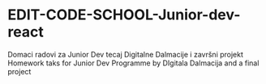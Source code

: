 # EDIT-CODE-SCHOOL-Junior-dev-react

Domaci radovi za Junior Dev tecaj Digitalne Dalmacije i završni projekt
Homework taks for Junior Dev Programme by DIgitala Dalmacija and a final project
